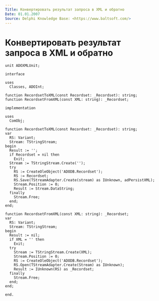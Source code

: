 ```yaml
---
Title: Конвертировать результат запроса в XML и обратно
Date: 01.01.2007
Source: Delphi Knowledge Base: <https://www.baltsoft.com/>
---
```


Конвертировать результат запроса в XML и обратно
================================================

    unit ADOXMLUnit;
     
    interface
     
    uses
      Classes, ADOInt;
     
    function RecordsetToXML(const Recordset: _Recordset): string;
    function RecordsetFromXML(const XML: string): _Recordset;
     
    implementation
     
    uses
      ComObj;
     
    function RecordsetToXML(const Recordset: _Recordset): string;
    var
      RS: Variant;
      Stream: TStringStream;
    begin
      Result := '';
      if Recordset = nil then
        Exit;
      Stream := TStringStream.Create('');
      try
        RS := CreateOleObject('ADODB.Recordset');
        RS := Recordset;
        RS.Save(TStreamAdapter.Create(stream) as IUnknown, adPersistXML);
        Stream.Position := 0;
        Result := Stream.DataString;
      finally
        Stream.Free;
      end;
    end;
     
    function RecordsetFromXML(const XML: string): _Recordset;
    var
      RS: Variant;
      Stream: TStringStream;
    begin
      Result := nil;
      if XML = '' then
        Exit;
      try
        Stream := TStringStream.Create(XML);
        Stream.Position := 0;
        RS := CreateOleObject('ADODB.Recordset');
        RS.Open(TStreamAdapter.Create(Stream) as IUnknown);
        Result := IUnknown(RS) as _Recordset;
      finally
        Stream.Free;
      end;
    end;
     
    end.

